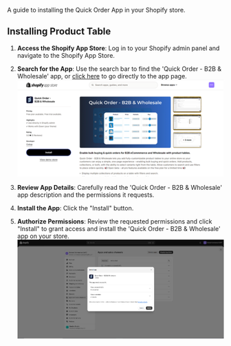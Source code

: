 A guide to installing the Quick Order App in your Shopify store.

## Installing Product Table

1. **Access the Shopify App Store**: Log in to your Shopify admin panel and navigate to the Shopify App Store. 

2. **Search for the App**: Use the search bar to find the 'Quick Order - B2B & Wholesale' app, or [click here](https://apps.shopify.com/quick-order-b2b-and-wholesale) to go directly to the app page.
![Getting_Started](/bigcommerce/images/GS1.png)

3. **Review App Details**: Carefully read the 'Quick Order - B2B & Wholesale' app description and the permissions it requests.

4. **Install the App**: Click the "Install" button.

5. **Authorize Permissions**: Review the requested permissions and click "Install" to grant access and install the 'Quick Order - B2B & Wholesale' app on your store.
![Getting_Started](/bigcommerce/images/GS2.png)





